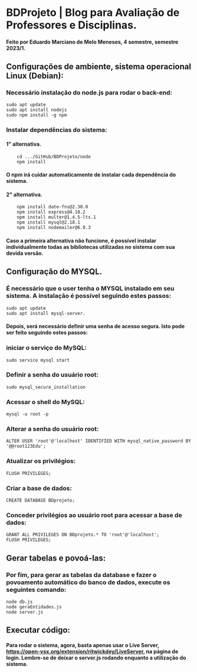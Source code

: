 # BDProjeto | Blog para Avaliação de Professores e Disciplinas.
#### Feito por Eduardo Marciano de Melo Meneses, 4 semestre, semestre 2023/1.

## Configurações de ambiente, sistema operacional Linux (Debian):

### Necessário instalação do node.js para rodar o back-end:
	sudo apt update
	sudo apt install nodejs
	sudo npm install -g npm
### Instalar dependências do sistema:
#### 1" alternativa.
		cd .../GitHub/BDProjeto/node
		npm install
#### O npm irá cuidar automaticamente de instalar cada dependência do sistema.
 #### 2" alternativa.
		npm install date-fns@2.30.0
		npm install express@4.18.2
		npm install multer@1.4.5-lts.1
		npm install mysql@2.18.1
		npm install nodemailer@6.9.3
#### Caso a primeira alternativa não funcione, é possível instalar individualmente todas as bibliotecas utilizadas no sistema com sua devida versão.
## Configuração do MYSQL.
### É necessário que o user tenha o MYSQL instalado em seu sistema. A instalação é possível seguindo estes passos:
	sudo apt update
	sudo apt install mysql-server.
#### Depois, será necessário definir uma senha de acesso segura. Isto pode ser feito seguindo estes passos:
### iniciar o serviço do MySQL:
	sudo service mysql start
### Definir a senha do usuário root:
	sudo mysql_secure_installation
### Acessar o shell do MySQL:
	mysql -u root -p
### Alterar a senha do usuário root:
	ALTER USER 'root'@'localhost' IDENTIFIED WITH mysql_native_password BY '@@root123Edu';
### Atualizar os privilégios:
	FLUSH PRIVILEGES;
### Criar a base de dados:
	CREATE DATABASE BDprojeto;
### Conceder privilégios ao usuário root para acessar a base de dados:
	GRANT ALL PRIVILEGES ON BDprojeto.* TO 'root'@'localhost';
	FLUSH PRIVILEGES;
 ## Gerar tabelas e povoá-las:
 ### Por fim, para gerar as tabelas da database e fazer o povoamento automático do banco de dados, execute os seguintes comando:
	node db.js
 	node geraEntidades.js
  	node server.js
## Executar código:
#### Para rodar o sistema, agora, basta apenas usar o Live Server, https://open-vsx.org/extension/ritwickdey/LiveServer, na página de login. Lembre-se de deixar o server.js rodando enquanto a utilização do sistema.
